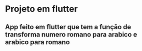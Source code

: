﻿# Projeto em flutter

 ## App feito em flutter que tem a função de transforma numero romano para arabico e arabico para romano 

 
